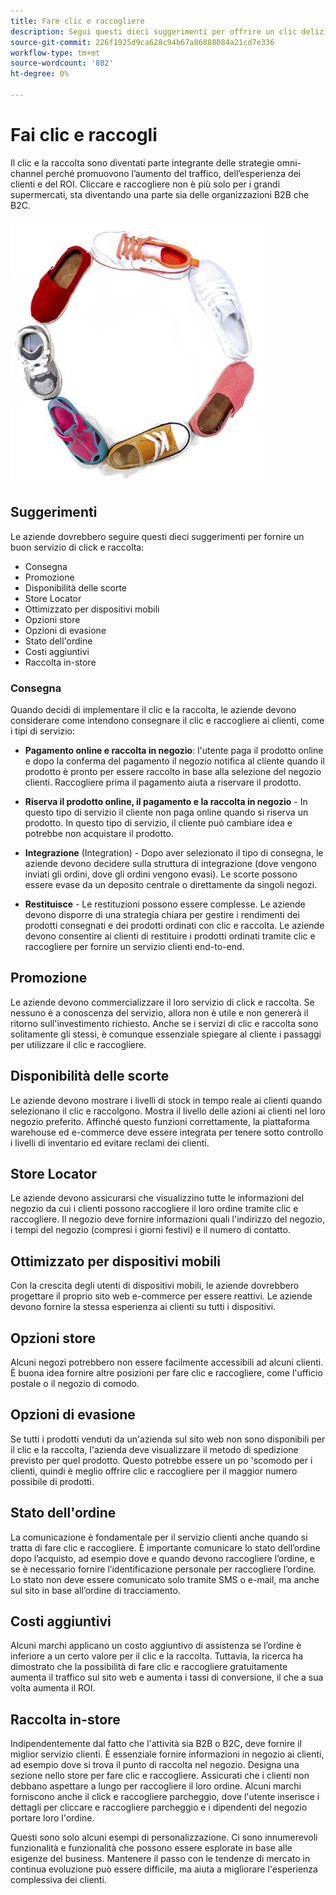 ```yaml
---
title: Fare clic e raccogliere
description: Segui questi dieci suggerimenti per offrire un clic delizioso e raccogliere l'esperienza per i tuoi clienti.
source-git-commit: 226f1925d9ca628c94b67a86888084a21cd7e336
workflow-type: tm+mt
source-wordcount: '802'
ht-degree: 0%

---
```



# Fai clic e raccogli

Il clic e la raccolta sono diventati parte integrante delle strategie omni-channel perché promuovono l’aumento del traffico, dell’esperienza dei clienti e del ROI. Cliccare e raccogliere non è più solo per i grandi supermercati, sta diventando una parte sia delle organizzazioni B2B che B2C.

![Scarpe in cerchio](../../assets/playbooks/shoes.png)

## Suggerimenti

Le aziende dovrebbero seguire questi dieci suggerimenti per fornire un buon servizio di click e raccolta:

- Consegna
- Promozione
- Disponibilità delle scorte
- Store Locator
- Ottimizzato per dispositivi mobili
- Opzioni store
- Opzioni di evasione
- Stato dell&#39;ordine
- Costi aggiuntivi
- Raccolta in-store

### Consegna

Quando decidi di implementare il clic e la raccolta, le aziende devono considerare come intendono consegnare il clic e raccogliere ai clienti, come i tipi di servizio:

- **Pagamento online e raccolta in negozio**: l&#39;utente paga il prodotto online e dopo la conferma del pagamento il negozio notifica al cliente quando il prodotto è pronto per essere raccolto in base alla selezione del negozio clienti. Raccogliere prima il pagamento aiuta a riservare il prodotto.

- **Riserva il prodotto online, il pagamento e la raccolta in negozio** - In questo tipo di servizio il cliente non paga online quando si riserva un prodotto. In questo tipo di servizio, il cliente può cambiare idea e potrebbe non acquistare il prodotto.

- **Integrazione** (Integration) - Dopo aver selezionato il tipo di consegna, le aziende devono decidere sulla struttura di integrazione (dove vengono inviati gli ordini, dove gli ordini vengono evasi). Le scorte possono essere evase da un deposito centrale o direttamente da singoli negozi.

- **Restituisce** - Le restituzioni possono essere complesse. Le aziende devono disporre di una strategia chiara per gestire i rendimenti dei prodotti consegnati e dei prodotti ordinati con clic e raccolta. Le aziende devono consentire ai clienti di restituire i prodotti ordinati tramite clic e raccogliere per fornire un servizio clienti end-to-end.

## Promozione

Le aziende devono commercializzare il loro servizio di click e raccolta. Se nessuno è a conoscenza del servizio, allora non è utile e non genererà il ritorno sull&#39;investimento richiesto. Anche se i servizi di clic e raccolta sono solitamente gli stessi, è comunque essenziale spiegare al cliente i passaggi per utilizzare il clic e raccogliere.

## Disponibilità delle scorte

Le aziende devono mostrare i livelli di stock in tempo reale ai clienti quando selezionano il clic e raccolgono. Mostra il livello delle azioni ai clienti nel loro negozio preferito. Affinché questo funzioni correttamente, la piattaforma warehouse ed e-commerce deve essere integrata per tenere sotto controllo i livelli di inventario ed evitare reclami dei clienti.

## Store Locator

Le aziende devono assicurarsi che visualizzino tutte le informazioni del negozio da cui i clienti possono raccogliere il loro ordine tramite clic e raccogliere. Il negozio deve fornire informazioni quali l&#39;indirizzo del negozio, i tempi del negozio (compresi i giorni festivi) e il numero di contatto.

## Ottimizzato per dispositivi mobili

Con la crescita degli utenti di dispositivi mobili, le aziende dovrebbero progettare il proprio sito web e-commerce per essere reattivi. Le aziende devono fornire la stessa esperienza ai clienti su tutti i dispositivi.

## Opzioni store

Alcuni negozi potrebbero non essere facilmente accessibili ad alcuni clienti. È buona idea fornire altre posizioni per fare clic e raccogliere, come l&#39;ufficio postale o il negozio di comodo.

## Opzioni di evasione

Se tutti i prodotti venduti da un&#39;azienda sul sito web non sono disponibili per il clic e la raccolta, l&#39;azienda deve visualizzare il metodo di spedizione previsto per quel prodotto. Questo potrebbe essere un po &#39;scomodo per i clienti, quindi è meglio offrire clic e raccogliere per il maggior numero possibile di prodotti.

## Stato dell&#39;ordine

La comunicazione è fondamentale per il servizio clienti anche quando si tratta di fare clic e raccogliere. È importante comunicare lo stato dell’ordine dopo l’acquisto, ad esempio dove e quando devono raccogliere l’ordine, e se è necessario fornire l’identificazione personale per raccogliere l’ordine. Lo stato non deve essere comunicato solo tramite SMS o e-mail, ma anche sul sito in base all’ordine di tracciamento.

## Costi aggiuntivi

Alcuni marchi applicano un costo aggiuntivo di assistenza se l’ordine è inferiore a un certo valore per il clic e la raccolta. Tuttavia, la ricerca ha dimostrato che la possibilità di fare clic e raccogliere gratuitamente aumenta il traffico sul sito web e aumenta i tassi di conversione, il che a sua volta aumenta il ROI.

## Raccolta in-store

Indipendentemente dal fatto che l&#39;attività sia B2B o B2C, deve fornire il miglior servizio clienti. È essenziale fornire informazioni in negozio ai clienti, ad esempio dove si trova il punto di raccolta nel negozio. Designa una sezione nello store per fare clic e raccogliere. Assicurati che i clienti non debbano aspettare a lungo per raccogliere il loro ordine. Alcuni marchi forniscono anche il click e raccogliere parcheggio, dove l&#39;utente inserisce i dettagli per cliccare e raccogliere parcheggio e i dipendenti del negozio portare loro l&#39;ordine.

Questi sono solo alcuni esempi di personalizzazione. Ci sono innumerevoli funzionalità e funzionalità che possono essere esplorate in base alle esigenze del business. Mantenere il passo con le tendenze di mercato in continua evoluzione può essere difficile, ma aiuta a migliorare l&#39;esperienza complessiva dei clienti.
